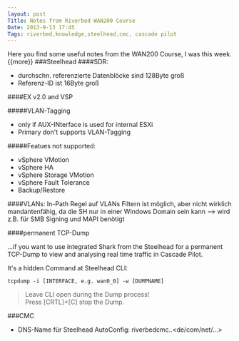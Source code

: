 ```yaml
---
layout: post
Title: Notes from Riverbed WAN200 Course
Date: 2013-9-13 17:45  
Tags: riverbed,knowledge,steelhead,cmc, cascade pilot
---
```


Here you find some useful notes from the WAN200 Course, I was this week.
{{more}}
###Steelhead
####SDR:
- durchschn. referenzierte Datenblöcke sind 128Byte groß 
- Referenz-ID ist 16Byte groß 

####EX v2.0 and VSP

#####VLAN-Tagging
- only if AUX-INterface is used for internal ESXi
- Primary don't supports VLAN-Tagging


#####Featues not supported:

- vSphere VMotion
- vSphere HA
- vSphere Storage VMotion
- vSphere Fault Tolerance
- Backup/Restore


####VLANs:
In-Path Regel auf VLANs Filtern ist möglich, aber nicht wirklich mandantenfähig, da die SH nur in einer Windows Domain sein kann --> wird z.B. für SMB Signing und MAPI benötigt

####permanent TCP-Dump 

...if you want to use integrated Shark from the Steelhead for a permanent TCP-Dump to view and analysing real time traffic in Cascade Pilot.

It's a hidden Command at Steelhead CLI: 

    tcpdump -i [INTERFACE, e.g. wan0_0] -w [DUMPNAME]


>Leave CLI open during the Dump process!    
>Press [CRTL]+[C] stop the Dump.


###CMC
- DNS-Name für Steelhead AutoConfig: riverbedcmc.<Domain>.<de/com/net/...>